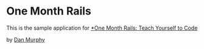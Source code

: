 # One Month Rails

This is the sample application for
[*One Month Rails: Teach Yourself to Code](http://onemonthrails.com)

by [Dan Murphy](none)
